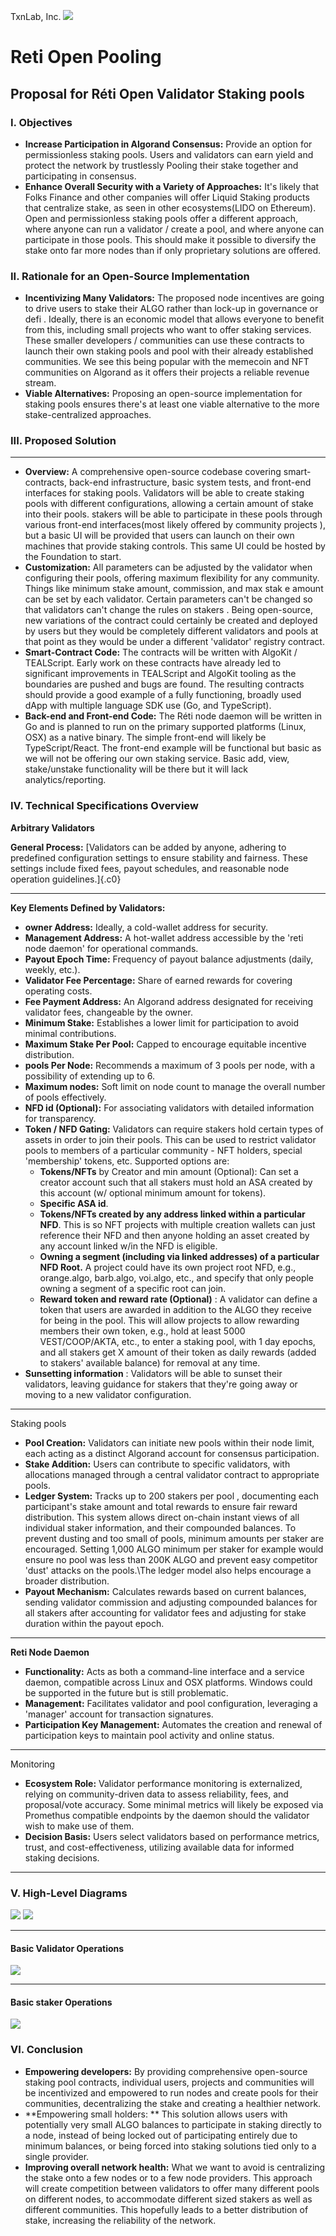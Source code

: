 TxnLab, Inc.
![](.gitbook/assets/horizline.png)

# Reti Open Pooling
## Proposal for Réti Open Validator Staking pools

### I. Objectives

*   **Increase Participation in Algorand Consensus:** Provide an option for permissionless staking pools. Users and validators can earn yield and protect the network by trustlessly Pooling their stake together and participating in consensus.
*   **Enhance Overall Security with a Variety of Approaches:** It's likely that Folks Finance and other companies will offer Liquid Staking products that centralize stake, as seen in other ecosystems(LIDO on Ethereum). Open and permissionless staking pools offer a different approach, where anyone can run a validator / create a pool, and where anyone can participate in those pools. This should make it possible to diversify the stake onto far more nodes than if only proprietary solutions are offered.

### II. Rationale for an Open-Source Implementation

*   **Incentivizing Many Validators:** The proposed node incentives are going to drive users to stake their ALGO rather than lock-up in governance or defi . Ideally, there is an economic model that allows everyone to benefit from this, including small projects who want to offer staking services. These smaller developers / communities can use these contracts to launch their own staking pools and pool with their already established communities. We see this being popular with the memecoin and NFT communities on Algorand as it offers their projects a reliable revenue stream.
*   **Viable Alternatives:** Proposing an open-source implementation for staking pools ensures there's at least one viable alternative to the more stake-centralized approaches.

### III. Proposed Solution

****

*   **Overview:**  A comprehensive open-source codebase covering smart-contracts, back-end infrastructure, basic system tests, and front-end interfaces for staking pools. Validators will be able to create staking pools with different configurations, allowing a certain amount of stake into their pools. stakers will be able to participate in these pools through various front-end interfaces(most likely offered by community projects ), but a basic UI will be provided that users can launch on their own machines that provide staking controls. This same UI could be hosted by the Foundation to start. 
*   **Customization:** All parameters can be adjusted by the validator when configuring their pools, offering maximum flexibility for any community. Things like minimum stake amount, commission, and max stak e amount can be set by each validator. Certain parameters can't be changed so that validators can't change the rules on stakers . Being open-source, new variations of the contract could certainly be created and deployed by users but they would be completely different validators and pools at that point as they would be under a different 'validator' registry contract.
*   **Smart-Contract Code:** The contracts will be written with AlgoKit / TEALScript. Early work on these contracts have already led to significant improvements in TEALScript and AlgoKit tooling as the boundaries are pushed and bugs are found. The resulting contracts should provide a good example of a fully functioning, broadly used dApp with multiple language SDK use (Go, and TypeScript).
*   **Back-end and Front-end Code:** The Réti node daemon will be written in Go and is planned to run on the primary supported platforms (Linux, OSX) as a native binary. The simple front-end will likely be TypeScript/React. The front-end example will be functional but basic as we will not be offering our own staking service. Basic add, view, stake/unstake functionality will be there but it will lack analytics/reporting.

### IV.  Technical Specifications Overview

**Arbitrary Validators**

**General Process:** [Validators can be added by anyone, adhering to
predefined configuration settings to ensure stability and fairness.
These settings include fixed fees, payout schedules, and reasonable node
operation guidelines.]{.c0}

----

**Key Elements Defined by Validators:**

*   **owner Address:** Ideally, a cold-wallet address for security.
*   **Management Address:** A hot-wallet address accessible by the 'reti node daemon' for operational commands.
*   **Payout Epoch Time:** Frequency of payout balance adjustments (daily, weekly, etc.).
*   **Validator Fee Percentage:** Share of earned rewards for  covering operating costs.
*   **Fee Payment Address:** An Algorand address designated for  receiving validator fees, changeable by the owner.
*   **Minimum Stake:** Establishes a lower limit for participation  to avoid minimal contributions.
*   **Maximum Stake Per Pool:** Capped to encourage equitable incentive distribution.
*   **pools Per Node:** Recommends a maximum of 3 pools per node, with a possibility of extending up to 6.
*   **Maximum nodes:** Soft limit on node count to manage the overall number of pools effectively.
*   **NFD id (Optional):** For associating validators with detailed information for transparency.
*   **Token / NFD Gating:** Validators can require stakers hold certain types of assets in order to join their pools. This can be used to restrict validator pools to members of a particular community - NFT holders, special 'membership' tokens, etc. Supported options are:
    *   **Tokens/NFTs** by Creator and min amount (Optional): Can set a creator account such that all stakers must hold an ASA created by this account (w/ optional minimum amount for tokens).
    *   **Specific ASA id**.
    *   **Tokens/NFTs created by any address linked within a particular NFD**. This is so NFT projects with multiple creation wallets can just reference their NFD and then anyone holding an asset created by any account linked w/in the NFD is eligible.
    *  **Owning a segment (including via linked addresses) of a particular NFD Root.** A project could have its own project root NFD, e.g., orange.algo, barb.algo, voi.algo, etc., and specify that only people owning a segment of a specific root can join.
    *   **Reward token and reward rate (Optional)** : A validator can define a token that users are awarded in addition to the ALGO they receive for being in the pool. This will allow projects to allow rewarding members their own token, e.g., hold at least 5000 VEST/COOP/AKTA, etc., to enter a staking pool, with 1 day epochs, and all stakers get X amount of their token as daily rewards (added to stakers' available balance) for removal at any time.
*   **Sunsetting information** : Validators will be able to sunset their validators, leaving guidance for stakers that they're going away or moving to a new validator configuration.

----

Staking pools

*   **Pool Creation:** Validators can initiate new pools within their node limit, each acting as a distinct Algorand account for consensus participation.
*   **Stake Addition:** Users can contribute to specific validators, with allocations managed through a central validator contract to appropriate pools.
*   **Ledger System:** Tracks up to 200 stakers per pool  , documenting each participant\'s stake amount and total rewards to ensure fair reward distribution. This system allows direct on-chain instant views of all individual staker information, and their compounded balances. To prevent dusting and too small of pools, minimum amounts per staker are encouraged. Setting 1,000 ALGO minimum per staker for example would ensure no pool was less than 200K ALGO and prevent easy competitor 'dust' attacks on the pools.\The ledger model also helps encourage a broader distribution. 
*   **Payout Mechanism:** Calculates rewards based on current balances, sending validator commission and adjusting compounded balances for all stakers after accounting for validator fees and adjusting for stake duration within the payout epoch.

----

**Reti Node Daemon**

*   **Functionality:** Acts as both a command-line interface and a service daemon, compatible across Linux and OSX platforms. Windows could be supported in the future but is still problematic.
*   **Management:** Facilitates validator and pool configuration, leveraging a \'manager\' account for transaction signatures.
*   **Participation Key Management:** Automates the creation and renewal of participation keys to maintain pool activity and online status.

----

Monitoring

*   **Ecosystem Role:**  Validator performance monitoring is externalized, relying on community-driven data to assess reliability, fees, and proposal/vote accuracy.  Some minimal metrics will likely be exposed via Promethus compatible endpoints by the daemon should the validator wish to make use of them.
*   **Decision Basis:** Users select validators based on performance metrics, trust, and cost-effectiveness, utilizing available data for informed staking decisions.

----

### V. High-Level Diagrams

![](.gitbook/assets/Reti_Validator_Pools_Page_1.png)
![](.gitbook/assets/Reti_Validator_Pools_Page_2.png)

----
#### Basic Validator Operations
![](.gitbook/assets/validator.png)

----
#### Basic staker Operations
![](.gitbook/assets/staker.png)

### VI. Conclusion

*   **Empowering developers:**  By providing comprehensive open-source staking pool contracts, individual users, projects and communities will be incentivized and empowered to run nodes and create pools for their communities, decentralizing the stake and creating a healthier network.
*   **Empowering small holders: ** This solution allows users with potentially very small ALGO balances to participate in staking directly to a node, instead of being locked out of participating entirely due to minimum balances, or being forced into staking solutions tied only to a single provider. 
*   **Improving overall network health:** What we want to avoid is centralizing the stake onto a few nodes or to a few node providers. This approach will create competition between validators to offer many different pools on different nodes, to accommodate different sized stakers as well as different communities. This hopefully leads to a better distribution of stake, increasing the reliability of the network.

